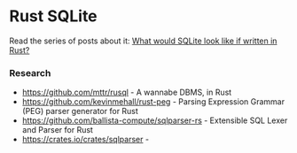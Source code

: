 Rust SQLite
===

Read the series of posts about it:
[What would SQLite look like if written in Rust?](https://medium.com/the-polyglot-programmer/what-would-sqlite-would-look-like-if-written-in-rust-part-0-4fc192368984)

### Research
* https://github.com/mttr/rusql - A wannabe DBMS, in Rust
* https://github.com/kevinmehall/rust-peg - Parsing Expression Grammar (PEG) parser generator for Rust
* https://github.com/ballista-compute/sqlparser-rs - Extensible SQL Lexer and Parser for Rust
* https://crates.io/crates/sqlparser - 
